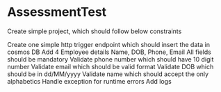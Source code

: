 # AssessmentTest

Create simple project, which should follow below constraints

Create one simple http trigger endpoint which should insert the data in cosmos DB
Add 4 Employee details Name, DOB, Phone, Email
All fields should be mandatory
Validate phone number which should have 10 digit number
Validate email which should be valid format
Validate DOB which should be in dd/MM/yyyy
Validate name which should accept the only alphabetics
Handle exception for runtime errors
Add logs
